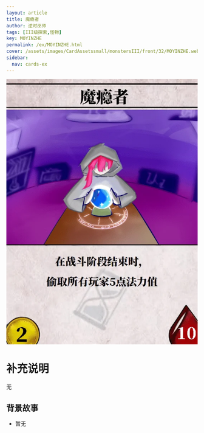 ```yaml
---
layout: article
title: 魔瘾者
author: 逆时巫师
tags: [III级探索,怪物]
key: MOYINZHE
permalink: /ex/MOYINZHE.html
cover: /assets/images/CardAssetssmall/monstersIII/front/32/MOYINZHE.webp
sidebar:
  nav: cards-ex
---
```

![](/assets/images/CardAssets/monstersIII/front/32/MOYINZHE.webp)

# 补充说明
无


## 背景故事
* 暂无